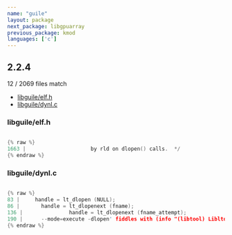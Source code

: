 ```yaml
---
name: "guile"
layout: package
next_package: libgpuarray
previous_package: kmod
languages: ['c']
---
```

## 2.2.4
12 / 2069 files match

 - [libguile/elf.h](#libguileelfh)
 - [libguile/dynl.c](#libguiledynlc)

### libguile/elf.h

```c

{% raw %}
1663 | 					   by rld on dlopen() calls.  */
{% endraw %}

```
### libguile/dynl.c

```c

{% raw %}
83 |     handle = lt_dlopen (NULL);
86 |       handle = lt_dlopenext (fname);
136 |               handle = lt_dlopenext (fname_attempt);
190 |      --mode=execute -dlopen' fiddles with (info "(libtool) Libltdl
{% endraw %}

```
